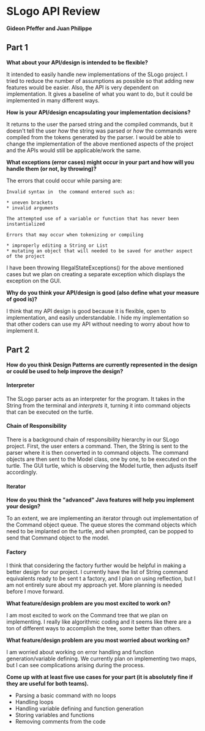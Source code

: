 # SLogo API Review

**Gideon Pfeffer and Juan Philippe**

## Part 1

**What about your API/design is intended to be flexible?**

It intended to easily handle new implementations of the SLogo project. I tried to reduce the number of assumptions as possible so that adding new features would be easier. Also, the API is very dependent on implementation. It gives a baseline of what you want to do, but it could be implemented in many different ways. 

**How is your API/design encapsulating your implementation decisions?**

It returns to the user the parsed string and the compiled commands, but it doesn't tell the user *how* the string was parsed or *how* the commands were compiled from the tokens generated by the parser. I would be able to change the implementation of the above mentioned aspects of the project and the APIs would still be applicable/work the same. 

**What exceptions (error cases) might occur in your part and how will you handle them (or not, by throwing)?**

The errors that could occur while parsing are:

	Invalid syntax in  the command entered such as:

	* uneven brackets
	* invalid arguments

	The attempted use of a variable or function that has never been instantialized
	
	Errors that may occur when tokenizing or compiling

	* improperly editing a String or List
	* mutating an object that will needed to be saved for another aspect of the project

I have been throwing IllegalStateExceptions() for the above mentioned cases but we plan on creating a separate exception which displays the exception on the GUI. 

**Why do you think your API/design is good (also define what your measure of good is)?**

I think that my API design is good because it is flexible, open to implementation, and easily understandable. I hide my implementation so that other coders can use my API without needing to worry about how to implement it. 

## Part 2

**How do you think Design Patterns are currently represented in the design or could be used to help improve the design?**

#### Interpreter 

The SLogo parser acts as an interpreter for the program. It takes in the String from the terminal and *interprets* it, turning it into command objects that can be executed on the turtle. 

#### Chain of Responsibility

There is a background chain of responsibility hierarchy in our SLogo project. First, the user enters a command. Then, the String is sent to the parser where it is then converted in to command objects. The command objects are then sent to the Model class, one by one, to be executed on the turtle. The GUI turtle, which is observing the Model turtle, then adjusts itself accordingly. 

#### Iterator

**How do you think the "advanced" Java features will help you implement your design?**

To an extent, we are implementing an iterator through out implementation of the Command object queue. The queue stores the command objects which need to be implanted on the turtle, and when prompted, can be popped to send that Command object to the model. 

#### Factory

I think that considering the factory further would be helpful in making a better design for our project. I currently have the list of String command equivalents ready to be sent t a factory, and I plan on using reflection, but I am not entirely sure about my approach yet. More planning is needed before I move forward. 

**What feature/design problem are you most excited to work on?**

I am most excited to work on the Command tree that we plan on implementing. I really like algorithmic coding and it seems like there are a ton of different ways to accomplish the tree, some better than  others.

**What feature/design problem are you most worried about working on?**

I am worried about working on error handling and function generation/variable defining. We currently plan on implementing two maps, but I can see complications arising during the process. 

**Come up with at least five use cases for your part (it is absolutely fine if they are useful for both teams).**

* Parsing a basic command with no loops
* Handling loops
* Handling variable defining and function generation
* Storing variables and functions
* Removing comments from the code